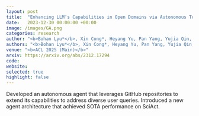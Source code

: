 ```yaml
---
layout: post
title:  "Enhancing LLM’s Capabilities in Open Domains via Autonomous Tool Integration"
date:   2023-12-30 00:00:00 +00:00
image: /images/GA.png
categories: research
author: "<b>Bohan Lyu*</b>, Xin Cong*, Heyang Yu, Pan Yang, Yujia Qin, Yining Ye, Yaxi Lu, Zhong Zhang, Yukun Yan, Yankai Lin, Zhiyuan Liu, Maosong Sun"
authors: "<b>Bohan Lyu*</b>, Xin Cong*, Heyang Yu, Pan Yang, Yujia Qin, Yining Ye, Yaxi Lu, Zhong Zhang, Yukun Yan, Yankai Lin, Zhiyuan Liu, Maosong Sun"
venue: "<b>ACL 2025 (Main)</b>"
arxiv: https://arxiv.org/abs/2312.17294
code: 
website: 
selected: true
highlight: false
---
```

Developed an autonomous agent that leverages GitHub repositories to extend its capabilities to address diverse user queries. Introduced a new agent architecture that achieved SOTA performance on SciAct.